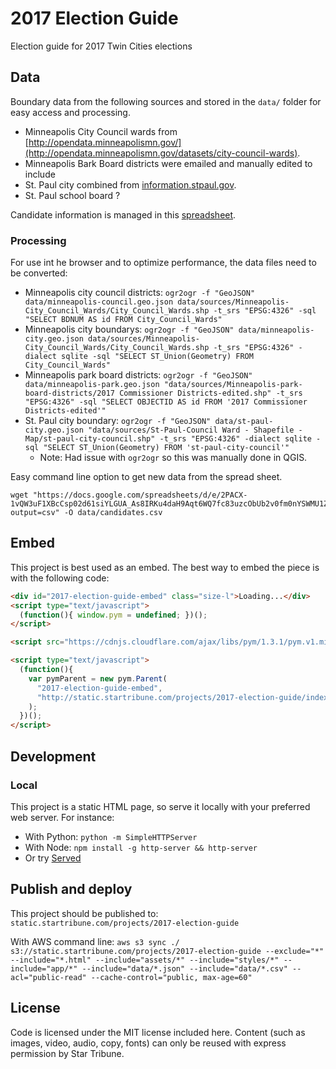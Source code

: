 # 2017 Election Guide

Election guide for 2017 Twin Cities elections

## Data

Boundary data from the following sources and stored in the `data/` folder for easy access and processing.

* Minneapolis City Council wards from [http://opendata.minneapolismn.gov/](http://opendata.minneapolismn.gov/datasets/city-council-wards).
* Minneapolis Bark Board districts were emailed and manually edited to include
* St. Paul city combined from [information.stpaul.gov](https://information.stpaul.gov/City-Administration/Council-Ward-Shapefile-Map/tseu-m286).
* St. Paul school board ?

Candidate information is managed in this [spreadsheet](https://docs.google.com/spreadsheets/d/1moYou5n4gAuVdrBLv3l2MFtW2n4Mqy9vRAGzjcdB4Dw/).

### Processing

For use int he browser and to optimize performance, the data files need to be converted:

* Minneapolis city council districts: `ogr2ogr -f "GeoJSON" data/minneapolis-council.geo.json data/sources/Minneapolis-City_Council_Wards/City_Council_Wards.shp -t_srs "EPSG:4326" -sql "SELECT BDNUM AS id FROM City_Council_Wards"`
* Minneapolis city boundarys: `ogr2ogr -f "GeoJSON" data/minneapolis-city.geo.json data/sources/Minneapolis-City_Council_Wards/City_Council_Wards.shp -t_srs "EPSG:4326" -dialect sqlite -sql "SELECT ST_Union(Geometry) FROM City_Council_Wards"`
* Minneapolis park board districts: `ogr2ogr -f "GeoJSON" data/minneapolis-park.geo.json "data/sources/Minneapolis-park-board-districts/2017 Commissioner Districts-edited.shp" -t_srs "EPSG:4326" -sql "SELECT OBJECTID AS id FROM '2017 Commissioner Districts-edited'"`
* St. Paul city boundary: `ogr2ogr -f "GeoJSON" data/st-paul-city.geo.json "data/sources/St-Paul-Council Ward - Shapefile - Map/st-paul-city-council.shp" -t_srs "EPSG:4326" -dialect sqlite -sql "SELECT ST_Union(Geometry) FROM 'st-paul-city-council'"`
    * Note: Had issue with `ogr2ogr` so this was manually done in QGIS.

Easy command line option to get new data from the spread sheet.

    wget "https://docs.google.com/spreadsheets/d/e/2PACX-1vQW3uF1XBcCsp02d61siYLGUA_As8IRKu4daH9Aqt6WQ7fc83uzcObUb2v0fm0nYSWMU1Zfab8aqLgL/pub?output=csv" -O data/candidates.csv

## Embed

This project is best used as an embed.  The best way to embed the piece is with the following code:


```html
<div id="2017-election-guide-embed" class="size-l">Loading...</div>
<script type="text/javascript">
  (function(){ window.pym = undefined; })();
</script>

<script src="https://cdnjs.cloudflare.com/ajax/libs/pym/1.3.1/pym.v1.min.js" type="text/javascript"></script>

<script type="text/javascript">
  (function(){
    var pymParent = new pym.Parent(
      "2017-election-guide-embed",
      "http://static.startribune.com/projects/2017-election-guide/index.html"
    );
  })();
</script>
```

## Development

### Local

This project is a static HTML page, so serve it locally with your preferred web server.  For instance:

* With Python: `python -m SimpleHTTPServer`
* With Node: `npm install -g http-server && http-server`
* Or try [Served](http://enjalot.github.io/served/)

## Publish and deploy

This project should be published to: `static.startribune.com/projects/2017-election-guide`

With AWS command line: `aws s3 sync ./ s3://static.startribune.com/projects/2017-election-guide --exclude="*" --include="*.html" --include="assets/*" --include="styles/*" --include="app/*" --include="data/*.json" --include="data/*.csv" --acl="public-read" --cache-control="public, max-age=60"`

## License

Code is licensed under the MIT license included here.  Content (such as images, video, audio, copy, fonts) can only be reused with express permission by Star Tribune.
